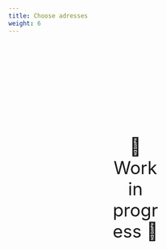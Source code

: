 ```yaml
---
title: Choose adresses
weight: 6
---
```

<div style="text-align: center; font-size:2.5em;margin: 200px;">🚧 Work in progress 🚧</div>
